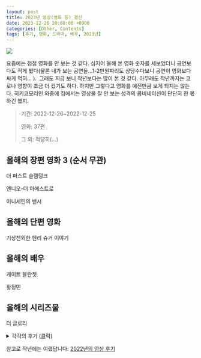 ```yaml
---
layout: post
title: 2023년 영상(영화 등) 결산
date: 2023-12-26 20:08:00 +0900
categories: [Other, Contents]
tags: [후기, 영화, 드라마, 배우, 2023년]
---
```


![](https://cojette.files.wordpress.com/2023/12/image-1.png)

요즘에는 점점 영화를 안 보는 것 같다. 심지어 올해 본 영화 숫자를 세보았더니 공연보다도 적게 봤다(물론 내가 보는 공연들...1-2만원짜리도 상당수다보니 공연이 영화보다 싸게 먹혀... ). 그래도 지금 보니 작년보다는 많이 본 것 같다. 아무래도 작년까지는 코로나 영향이 조금 더 컸기도 하다. 하지만 그렇다고 영화를 예전만큼 보게 되지는 않는다. 히키코모리인 와중에 집에서는 영상물 잘 안 보는 성격의 콤비네이션이 단단히 한 몫 하긴 했지.

> 기간: 2022-12-26~2022-12-25
>
> 영화: 37편
>
> 그 외: 적당히(...)

## 올해의 장편 영화 3 (순서 무관)

더 퍼스트 슬램덩크

엔니오-더 마에스트로

이니셰린의 밴시

## 올해의 단편 영화

기상천외한 헨리 슈거 이야기

## 올해의 배우

케이트 블란쳇

황정민

## 올해의 시리즈물

더 글로리



<details>
  <summary>각각의 후기 (클릭) </summary>
  <div>
    <h3>영화(장/단편)</h3>
    <ul>
      <li><strong>젠-그로구와 더스트 버니</strong> : 귀여워...귀여워...귀여워어어어어....</li>
      <li>암스테르담: 감독도 배우도 영상도 스토리 자체도 좋은데 어떻게 구성하고 편집하면 이렇게 재미가 없어질 수 있지... 올해의 아쉬운 영화상 뽑으라면 1순위로 넣고 싶다...</li>
      <li>씨 하우 데이 런: 1900년대 초반의 런던 극장에서의 살인 사건을 베테랑 경위와 새내기 순경이 콤비로 추리를 해내는, 굉장히 흥미로운 구성이지만 흥미가 여기에서 끝난 아쉬움.</li>
      <li>메모리아: 현실도 배경도 텅 빈 곳에서 울리는 소리가 끌어내는 무수한 기억에 대한, 매우 느린 호흡이지만 아름다운 영화.</li>
      <li><strong>더 퍼스트 슬램덩크</strong>: 극장에서만 세 번 봤다(더빙, 자막, 아이맥스). 어쩔 수 없었다. 잊고 있었지만 한 번도 나는 슬램덩크를 좋아하지 않았던 적이 없다는 것을 이 영화를 보고 깨달았다....</li>
      <li>강철비2-정상회담: 정우성이 대통령인 것은 좋은데, 영화가 뒤로 갈 수록 힘이 떨어지고 보는 사람 힘도 떨어진다.</li>
      <li>트랜스포머-최후의 기사: 나는 예전 트랜스포머도 싫어했는데... 예전 것들은 양반이었네...</li>
      <li>마틸다(2023, 영화): 아이들은 귀엽지만 아동 학대 장면들을 너무 길게 다루는 데다 가벼운 터치로 가지 않아서 조금 불편했다네. 저런 건 좀 짧게 가도 되었을 것 같은 마음.</li>
      <li><strong>더 배트맨</strong>: 왜 이거 극장에서 안 봤지... 적당히 어두컴컴하고 적당히 건조한 흥미로운 배트맨 시리즈가 기대되는 시작.</li>
      <li>소울메이트: 리메이크작이라는데 원작은 안 봐서 모르겠고. 예쁘고 깔끔하고 적당히 애틋한 영화였다.</li>
      <li>올드: 시간과 나이듦에 대한 설레임과 공포를 밀실같은 섬에서 압축적으로 보여주는 흥미로운 영화. 소소한 반전도 귀엽다.</li>
      <li><strong>이니셰린의 밴시</strong>: 관성을 깨는 데는 정말로 많은 에너지가 필요하다. 그게 누적이 되었을 때는 더더욱. 이 에너지를 천천히 조금씩 풀어나갈 수 있었다면 얼마나 좋았을까. 아름다운 배경을 뒤로하고 안타까운 탄성이 계속 나오는 영화.</li>
      <li><strong>킬링 로맨스</strong>: 레퍼런스가 확실하지만 그럼에도 불구하고 이 돌아있음은 진짜였다.</li>
      <li>타르: 엔딩이 너무 별로여서 팍 식었지만 케이트 블란쳇은 연기의 신이시다.</li>
      <li><strong>수퍼포지션</strong>: 도시 생활을 떠나 숲으로 간 가족이 이상한 상황을 맞닥뜨리는 영화인데. 진행이 흥미롭고 이런 비현실을 맞아야 서로에게 솔직해질 수 있는 것인가 싶은 생각.</li>
      <li>앤디 워홀의 프랑켄슈타인: 앤디 워홀 팩토리의 폴 모리세이의 영화지만 어쨌든. 이 시기의 팩토리 사람들이 얼마나 맛이 가 있었는지를 새삼 보여준, 그저 실소만 나오는 B급 호러 영화. 심지어 3D라서 더 웃겼다. 메인테마 곡이 좋아서 노래를 건진 것은 서비스 서비스.</li>
      <li><strong>미션 임파서블-데드 레코닝</strong>: 톰 어르신 이제는 몸 좀 사리셔도 되지 않을까 싶은 생각이 여전히 꾸준히. 하지만 적당한 긴장감이 계속 되는 편하면서도 즐거운 영화의 선을 매우 잘 지킨다.</li>
      <li><strong>엔니오-더 마에스트로</strong>: 정말 대단한 사람을 성덕이 다큐로 만들면 이렇게 되는구나...의 선례 그 자체. 엔리오 모리코네의 음악들(특히 나는 7-80년대 이탈리아 영화 곡들이 더 좋더라)을 언제나 애정하는 사람에게 선물같은 영화였고 다큐 자체도 굉장히 재미있었다.</li>
      <li><strong>가디언즈 오브 갤럭시- volume 3</strong>: 야 이게 블록버스터지...블록버스터의 마무리란 이런 거지... 게다가 이 시리즈의 신남도 유지하면서 감성도 이렇게 잘 조화하다니 감탄이 절로 나왔다.</li>
      <li>살바도르 달리- 불멸을 찾아서: 내가 달리에 매우 관심이 많긴 하고 달리 생가가 참 좋다는 이야기는 들었지만, 그냥 달리 생가와 달리 뮤지엄이 만든 관광 홍보 영화같은 느낌이었다. (심지어 달리 뮤지엄은 가봐서...)</li>
      <li><strong>오펜하이머</strong>: 오펜하이머란 사람이 특이하다는 것 정도는 알았지만 캐릭터와 플롯과 구조 등등이 전반적으로 너무 흥미롭게 얽혀있어서 영화를 보고 나서 바로 책을 샀다... 그리고 나는 이 영화가 끝나는 순간까지 로버트 다우니 주니어가 누구로 나왔는지 몰랐던 게 가장 충격적이었다...</li>
      <li>트랜스포머3: 아니 저 트랜스포머 싫다니까요...</li>
      <li><strong>잠</strong>: 단순하고 소소한 이야기에서 끌어올 수 있는 극한의 공포. 귀신보다 사람이 무섭고 역시 잠은 잘 자는 게 최고다.</li>
      <li><strong>파벨만스</strong>: 시네마 천국이 어릴 때의 영화에 대한 애정을 다룬다면 이 것은 어릴 때부터 '담고 싶은 시선'을 비슷한 감각으로 다룬다. 어느 쪽이든 아름다운 영화.</li>
      <li><strong>던전 앤 드래곤-도적들의 명예</strong>: 아니 이거 진짜 재밌는데...진짜 잘 만들었는데... 원 게임 요소도 부담스럽지 않게 넣으면서 캐릭터들도 재밌고 신나고 심지어 악역 휴그랜트까지 하찮은데... 하 정말 재밌는데 이걸 어떻게 말을 할 수가 없네...</li>
      <li>빛의 시네마: 감독이 어떤 걸 찍고 싶었는지 조금은 알 것 같은데 감독도 좋고 배우도 좋은데 올리비아 콜먼이 연기 차력쇼를 해도 도달할 수 없는 그 이상이고 아쉬운 영화 2.</li>
      <li><strong>기상천외한 헨리 슈거 이야기/백조/독/쥐잡이 사내</strong>: 웨스 앤더슨의 비주얼 노블. 원작이 재밌고 책 읽는 사람이 재밌으며 화면이 예뻐요. 물론 로알드 달의 유명한 단편들이라 다 좋아하는데 이렇게 보니 또 새롭네.</li>
      <li><strong>블루 자이언트</strong>: 일부 고개를 돌리고 싶은 3D 애니메이션 장면들이 없진 않았지만, 연주 연출이 강렬하고 연주들도 다 좋아서 아 이것이 재즈지 싶은 마음 물씬.</li>
      <li>그대들은 어떻게 살 것인가: 오랜만에 보는 미야자키 하야오 애니인 것도 좋고 새는 알을 깨고 나오는 내용도 무난하지만 굳이 어르신의 어린 시절 회고와 성장에 대한 외침을 봐줘야 하나 싶은 생각이 끝없이 드는 건 어쩔 수 없는 거에요.</li>
      <li>베니스 유령 살인사건: 원작을 뼈대만 남기고 우아한 공포 영화로 바꿔버린 포와로 시리즈. 덕분에 이 시리즈의 헐렁한 구성을 메꿔줘서 나름 좋았다. 물론 덕분에 추리는 더욱 심심해졌지만...</li>
      <li><strong>만추</strong>: 한정된 시간과 흐릿하고 한정된 공간의 여운. 남의 포크는 함부로 쓰지 말고 아무말로라도 공감을 해주는 것이 이렇게 소중하다.</li>
      <li><strong>어파이어</strong>: 자신의 마음도 주변의 소중함도 아무것도 모르는 사람이 어떻게 예술을 하겠다고 싶던 것이, 붉게 타오르다 하얗게 가라앉은 거대한 산불을 통해서 깨어나는 이야기.</li>
      <li><strong>노란문-세기말 시네필 다이어리</strong>: 옛날의 회원이던 봉준호 감독의 첫 단편 애니메이션을 꺼냄과 동시에 그 시기의 동호회 노란문의 추억도 우수수수 쏟아지던, 90년대 초기의 한국 영화계에 대한 흥미로운 보고서.</li>
      <li><strong>서울의 봄</strong>: 워낙 소문이 자자해서 보러 갔는데, 그래요 이 시기에 대한 내용은 다 아는 거고 그걸 잘 만든 영상으로 한 번 더 본다고 여기저기서 떠드는 것처럼 화가 나거나 한 건 아닌데 야 근데 저기 전두광이 먼저 </li>
    </ul>
  </div>  
  <div>
    <h3>시리즈물</h3>
    <ul>
      <li><strong>더 글로리</strong> : 나 막장 좋아했네... 너무 열심히 봤다.</li>
      <li><strong>악귀</strong>: 깔끔하게 잘 만든 호러. 즐겁게 봤다.</li>
      <li>그 외 기타 예능과 다큐멘터리 등등등...은 일단 생략...</li>
    </ul>
  </div>
</details>

참고로 작년에는 이랬답니다: [2022년의 영상 후기](https://cojette.github.io/posts/movie2022/) 
